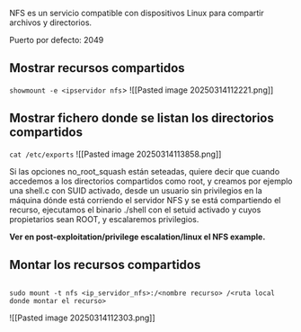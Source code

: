 NFS es un servicio compatible con dispositivos Linux para compartir archivos y directorios.

Puerto por defecto: 2049
## Mostrar recursos compartidos

`showmount -e <ipservidor nfs`>
![[Pasted image 20250314112221.png]]

## Mostrar fichero donde se listan los directorios compartidos

`cat /etc/exports`
![[Pasted image 20250314113858.png]]

Si las opciones no_root_squash están seteadas, quiere decir que cuando accedemos a los directorios compartidos como root, y creamos por ejemplo una shell.c con SUID activado, desde un usuario sin privilegios en la máquina dónde está corriendo el servidor NFS y se está compartiendo el recurso, ejecutamos el binario ./shell con el setuid activado y cuyos propietarios sean ROOT, y escalaremos privilegios.

**Ver en post-exploitation/privilege escalation/linux el NFS example.**
## Montar los recursos compartidos

````shell-session

sudo mount -t nfs <ip_servidor_nfs>:/<nombre recurso> /<ruta local donde montar el recurso>
````
![[Pasted image 20250314112303.png]]
